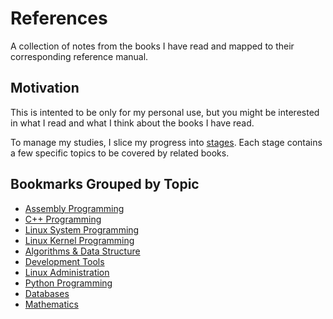 # References

A collection of notes from the books I have read and
mapped to their corresponding reference manual.

## Motivation

This is intented to be only for my personal use,
but you might be interested in what I read and
what I think about the books I have read.

To manage my studies, I slice my progress into
[stages](stages.md). Each stage contains a few
specific topics to be covered by related books.

## Bookmarks Grouped by Topic

* [Assembly Programming](assembly.md)
* [C++ Programming](cpp.md)
* [Linux System Programming](linux-programming.md)
* [Linux Kernel Programming](linux-kernel.md)
* [Algorithms & Data Structure](algorithms.md)
* [Development Tools](tools.md)
* [Linux Administration](linux-administration.md)
* [Python Programming](python.md)
* [Databases](databases.md)
* [Mathematics](mathematics.md)
